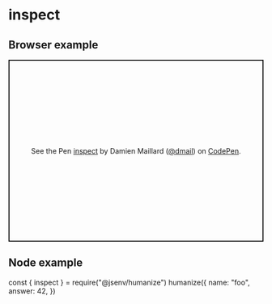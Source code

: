# inspect

## Browser example

<p
  class="codepen"
  data-height="360"
  data-theme-id="0"
  data-default-tab="result"
  data-user="dmail"
  data-slug-hash="mYZybg"
  style="height: 360px; box-sizing: border-box; display: flex; align-items: center; justify-content: center; border: 2px solid; margin: 1em 0; padding: 1em;"
  data-pen-title="inspect"
>
  <span
    >See the Pen <a href="https://codepen.io/dmail/pen/mYZybg/"> inspect</a> by Damien Maillard (<a
      href="https://codepen.io/dmail"
      >@dmail</a
    >) on <a href="https://codepen.io">CodePen</a>.</span
  >
</p>
<script async src="https://static.codepen.io/assets/embed/ei.js"></script>

## Node example

<div id="runkit-source">
const { inspect } = require("@jsenv/humanize")
humanize({
  name: "foo",
  answer: 42,
})
</div>
<script src="https://embed.runkit.com" data-element-id="runkit-source"></script>
